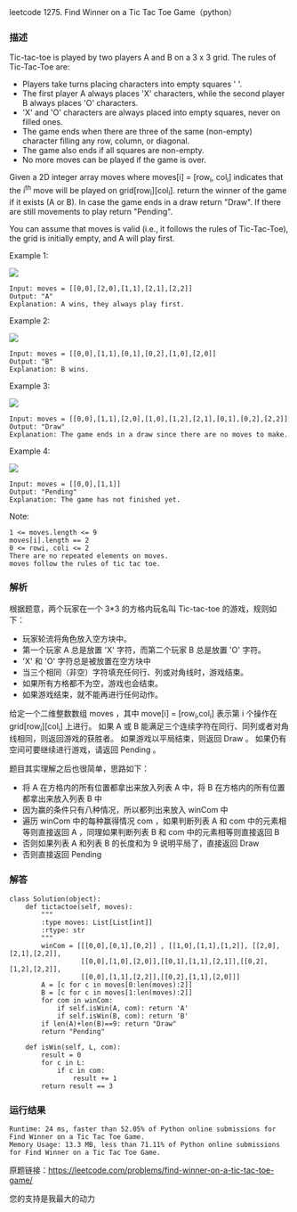 leetcode  1275. Find Winner on a Tic Tac Toe Game（python）

### 描述

Tic-tac-toe is played by two players A and B on a 3 x 3 grid. The rules of Tic-Tac-Toe are:

* Players take turns placing characters into empty squares ' '.
* The first player A always places 'X' characters, while the second player B always places 'O' characters.
* 'X' and 'O' characters are always placed into empty squares, never on filled ones.
* The game ends when there are three of the same (non-empty) character filling any row, column, or diagonal.
* The game also ends if all squares are non-empty.
* No more moves can be played if the game is over.

Given a 2D integer array moves where moves[i] = [row<sub>i</sub>, col<sub>i</sub>] indicates that the i<sup>th</sup> move will be played on grid[row<sub>i</sub>][col<sub>i</sub>]. return the winner of the game if it exists (A or B). In case the game ends in a draw return "Draw". If there are still movements to play return "Pending".

You can assume that moves is valid (i.e., it follows the rules of Tic-Tac-Toe), the grid is initially empty, and A will play first.

 



Example 1:

![](https://assets.leetcode.com/uploads/2021/09/22/xo1-grid.jpg)

	Input: moves = [[0,0],[2,0],[1,1],[2,1],[2,2]]
	Output: "A"
	Explanation: A wins, they always play first.

	
Example 2:


![](https://assets.leetcode.com/uploads/2021/09/22/xo2-grid.jpg)

	Input: moves = [[0,0],[1,1],[0,1],[0,2],[1,0],[2,0]]
	Output: "B"
	Explanation: B wins.

Example 3:

![](https://assets.leetcode.com/uploads/2021/09/22/xo3-grid.jpg)
	
	Input: moves = [[0,0],[1,1],[2,0],[1,0],[1,2],[2,1],[0,1],[0,2],[2,2]]
	Output: "Draw"
	Explanation: The game ends in a draw since there are no moves to make.

	
Example 4:

![](https://assets.leetcode.com/uploads/2021/09/22/xo4-grid.jpg)

	Input: moves = [[0,0],[1,1]]
	Output: "Pending"
	Explanation: The game has not finished yet.




Note:

	1 <= moves.length <= 9
	moves[i].length == 2
	0 <= rowi, coli <= 2
	There are no repeated elements on moves.
	moves follow the rules of tic tac toe.


### 解析


根据题意，两个玩家在一个 3*3 的方格内玩名叫 Tic-tac-toe 的游戏，规则如下：

* 玩家轮流将角色放入空方块中。
* 第一个玩家 A 总是放置 'X' 字符，而第二个玩家 B 总是放置 'O' 字符。
* 'X' 和 'O' 字符总是被放置在空方块中
* 当三个相同（非空）字符填充任何行、列或对角线时，游戏结束。
* 如果所有方格都不为空，游戏也会结束。
* 如果游戏结束，就不能再进行任何动作。

给定一个二维整数数组 moves ，其中 move[i] = [row<sub>i</sub>,col<sub>i</sub>] 表示第 i 个操作在 grid[row<sub>i</sub>][col<sub>i</sub>] 上进行。 如果 A 或 B 能满足三个连续字符在同行、同列或者对角线相同，则返回游戏的获胜者。 如果游戏以平局结束，则返回 Draw 。 如果仍有空间可要继续进行游戏，请返回 Pending 。

题目其实理解之后也很简单，思路如下：

* 将 A 在方格内的所有位置都拿出来放入列表 A 中，将 B 在方格内的所有位置都拿出来放入列表 B 中
* 因为赢的条件只有八种情况，所以都列出来放入 winCom 中
* 遍历 winCom 中的每种赢得情况 com ，如果判断列表 A 和 com 中的元素相等则直接返回 A ，同理如果判断列表 B 和 com 中的元素相等则直接返回 B
* 否则如果列表 A 和列表 B 的长度和为 9 说明平局了，直接返回 Draw
* 否则直接返回 Pending


### 解答
				
	class Solution(object):
	    def tictactoe(self, moves):
	        """
	        :type moves: List[List[int]]
	        :rtype: str
	        """
	        winCom = [[[0,0],[0,1],[0,2]] , [[1,0],[1,1],[1,2]], [[2,0],[2,1],[2,2]],
	                  [[0,0],[1,0],[2,0]],[[0,1],[1,1],[2,1]],[[0,2],[1,2],[2,2]],
	                  [[0,0],[1,1],[2,2]],[[0,2],[1,1],[2,0]]]
	        A = [c for c in moves[0:len(moves):2]]
	        B = [c for c in moves[1:len(moves):2]]
	        for com in winCom:
	            if self.isWin(A, com): return 'A'
	            if self.isWin(B, com): return 'B'
	        if len(A)+len(B)==9: return "Draw"
	        return "Pending"
	            
	    def isWin(self, L, com):
	        result = 0
	        for c in L:
	            if c in com:
	                result += 1
	        return result == 3
	            
	            
	


            	      
			
### 运行结果
	
	Runtime: 24 ms, faster than 52.05% of Python online submissions for Find Winner on a Tic Tac Toe Game.
	Memory Usage: 13.3 MB, less than 71.11% of Python online submissions for Find Winner on a Tic Tac Toe Game.


原题链接：https://leetcode.com/problems/find-winner-on-a-tic-tac-toe-game/



您的支持是我最大的动力
